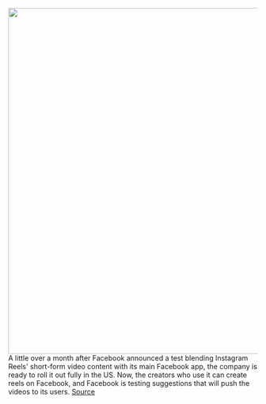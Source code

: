 <img src='https://cdn.vox-cdn.com/thumbor/MLr3iDy1_BtlJRJjr05cWvx4zPU=/0x0:2504x1064/1200x800/filters:focal(1052x332:1452x732)/cdn.vox-cdn.com/uploads/chorus_image/image/69925915/Facebook_Reels_Experience_20_0.0.jpg' width='700px' /><br/>
A little over a month after Facebook announced a test blending Instagram Reels' short-form video content with its main Facebook app, the company is ready to roll it out fully in the US. Now, the creators who use it can create reels on Facebook, and Facebook is testing suggestions that will push the videos to its users.
<a href='https://www.theverge.com/2021/9/29/22700289/facebook-reels-instagram-play-bonus-tiktok'> Source <a/>